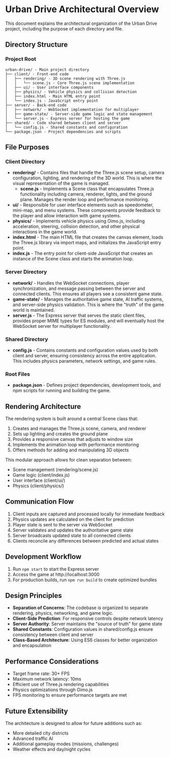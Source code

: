 # Urban Drive Architectural Overview

This document explains the architectural organization of the Urban Drive project, including the purpose of each directory and file.

## Directory Structure

### Project Root
```
urban-drive/ - Main project directory
├── client/ - Front-end code
│   ├── rendering/ - 3D scene rendering with Three.js
│   │   └── scene.js - Core Three.js scene implementation
│   ├── ui/ - User interface components
│   ├── physics/ - Vehicle physics and collision detection
│   ├── index.html - Main HTML entry point
│   └── index.js - JavaScript entry point
├── server/ - Back-end code
│   ├── network/ - WebSocket implementation for multiplayer
│   ├── game-state/ - Server-side game logic and state management
│   └── server.js - Express server for hosting the game
├── shared/ - Code shared between client and server
│   └── config.js - Shared constants and configuration
└── package.json - Project dependencies and scripts
```

## File Purposes

### Client Directory
- **rendering/** - Contains files that handle the Three.js scene setup, camera configuration, lighting, and rendering of the 3D world. This is where the visual representation of the game is managed.
  - **scene.js** - Implements a Scene class that encapsulates Three.js functionality including camera, renderer, lights, and the ground plane. Manages the render loop and performance monitoring.
- **ui/** - Responsible for user interface elements such as speedometer, mini-map, and menu systems. These components provide feedback to the player and allow interaction with game systems.
- **physics/** - Implements vehicle physics using Oimo.js, including acceleration, steering, collision detection, and other physical interactions in the game world.
- **index.html** - The main HTML file that creates the canvas element, loads the Three.js library via import maps, and initializes the JavaScript entry point.
- **index.js** - The entry point for client-side JavaScript that creates an instance of the Scene class and starts the animation loop.

### Server Directory
- **network/** - Handles the WebSocket connections, player synchronization, and message passing between the server and connected clients. This ensures all players see a consistent game state.
- **game-state/** - Manages the authoritative game state, AI traffic systems, and server-side physics validation. This is where the "truth" of the game world is maintained.
- **server.js** - The Express server that serves the static client files, provides proper MIME types for ES modules, and will eventually host the WebSocket server for multiplayer functionality.

### Shared Directory
- **config.js** - Contains constants and configuration values used by both client and server, ensuring consistency across the entire application. This includes physics parameters, network settings, and game rules.

### Root Files
- **package.json** - Defines project dependencies, development tools, and npm scripts for running and building the game.

## Rendering Architecture
The rendering system is built around a central Scene class that:
1. Creates and manages the Three.js scene, camera, and renderer
2. Sets up lighting and creates the ground plane
3. Provides a responsive canvas that adjusts to window size
4. Implements the animation loop with performance monitoring
5. Offers methods for adding and manipulating 3D objects

This modular approach allows for clean separation between:
- Scene management (rendering/scene.js)
- Game logic (client/index.js)
- User interface (client/ui/)
- Physics (client/physics/)

## Communication Flow
1. Client inputs are captured and processed locally for immediate feedback
2. Physics updates are calculated on the client for prediction
3. Player state is sent to the server via WebSocket
4. Server validates and updates the authoritative game state
5. Server broadcasts updated state to all connected clients
6. Clients reconcile any differences between predicted and actual states

## Development Workflow
1. Run `npm start` to start the Express server
2. Access the game at http://localhost:3000
3. For production builds, run `npm run build` to create optimized bundles

## Design Principles
- **Separation of Concerns**: The codebase is organized to separate rendering, physics, networking, and game logic.
- **Client-Side Prediction**: For responsive controls despite network latency
- **Server Authority**: Server maintains the "source of truth" for game state
- **Shared Constants**: Configuration values in shared/config.js ensure consistency between client and server
- **Class-Based Architecture**: Using ES6 classes for better organization and encapsulation

## Performance Considerations
- Target frame rate: 30+ FPS
- Maximum network latency: 10ms
- Efficient use of Three.js rendering capabilities
- Physics optimizations through Oimo.js
- FPS monitoring to ensure performance targets are met

## Future Extensibility
The architecture is designed to allow for future additions such as:
- More detailed city districts
- Advanced traffic AI
- Additional gameplay modes (missions, challenges)
- Weather effects and day/night cycles
